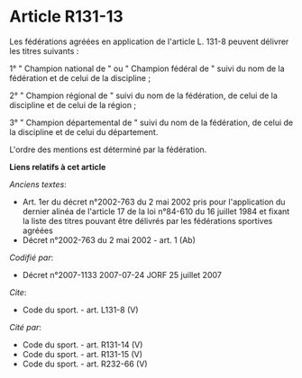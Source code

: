 # Article R131-13

Les fédérations agréées en application de l'article L. 131-8 peuvent délivrer les titres suivants : 

1° " Champion national de " ou " Champion fédéral de " suivi du nom de la fédération et de celui de la discipline ; 

2° " Champion régional de " suivi du nom de la fédération, de celui de la discipline et de celui de la région ; 

3° " Champion départemental de " suivi du nom de la fédération, de celui de la discipline et de celui du département.

L'ordre des mentions est déterminé par la fédération.

**Liens relatifs à cet article**

_Anciens textes_:

  - Art. 1er du décret n°2002-763 du 2 mai 2002 pris pour l'application du dernier alinéa de l'article 17 de la loi n°84-610 du 16 juillet 1984 et fixant la liste des titres pouvant être délivrés par les fédérations sportives agréées
  - Décret n°2002-763 du 2 mai 2002 - art. 1 (Ab)

_Codifié par_:

  - Décret n°2007-1133 2007-07-24 JORF 25 juillet 2007

_Cite_:

  - Code du sport. - art. L131-8 (V)

_Cité par_:

  - Code du sport. - art. R131-14 (V)
  - Code du sport. - art. R131-15 (V)
  - Code du sport. - art. R232-66 (V)

